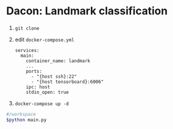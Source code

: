 # Dacon: Landmark classification

#### 
1. `git clone `
2. edit `docker-compose.yml`
    ```
    services:
      main:
        container_name: landmark
        ...
        ports:
          - "{host ssh}:22"
          - "{host tensorboard}:6006"
        ipc: host
        stdin_open: true
    ```

3. `docker-compose up -d`

```bash
#/workspace
$python main.py 
```